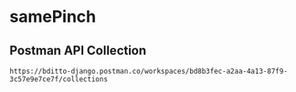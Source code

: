 # samePinch
## Postman API Collection
    https://bditto-django.postman.co/workspaces/bd8b3fec-a2aa-4a13-87f9-3c57e9e7ce7f/collections